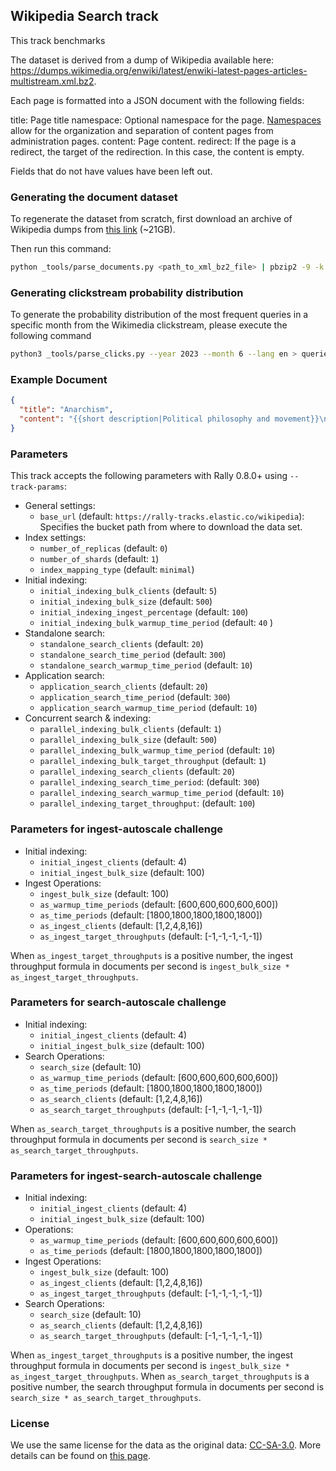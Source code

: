 ## Wikipedia Search track

This track benchmarks

The dataset is derived from a dump of Wikipedia available here:
https://dumps.wikimedia.org/enwiki/latest/enwiki-latest-pages-articles-multistream.xml.bz2.

Each page is formatted into a JSON document with the following fields:

title: Page title
namespace: Optional namespace for the page. [Namespaces](https://en.wikipedia.org/wiki/Wikipedia:Namespace) allow for the organization and separation of content pages from administration pages.
content: Page content.
redirect: If the page is a redirect, the target of the redirection. In this case, the content is empty.

Fields that do not have values have been left out.

### Generating the document dataset

To regenerate the dataset from scratch, first download an archive
of Wikipedia dumps from [this link](https://dumps.wikimedia.org/enwiki/latest/enwiki-latest-pages-articles-multistream.xml.bz2) (~21GB).

Then run this command:

```bash
python _tools/parse_documents.py <path_to_xml_bz2_file> | pbzip2 -9 -k -m2000 > pages.json.bz2
```

### Generating clickstream probability distribution

To generate the probability distribution of the most frequent queries in a specific month from the Wikimedia clickstream, please execute the following command

```bash
python3 _tools/parse_clicks.py --year 2023 --month 6 --lang en > queries.csv
```

### Example Document

```json
{
  "title": "Anarchism",
  "content": "{{short description|Political philosophy and movement}}\n{{other uses}}\n{{redirect2|Anarchist|Anarchists|other uses|Anarchist (disambiguation)}}\n{{distinguish|Anarchy}}\n{{good article}}\n{{pp-semi-indef}}\n{{use British English|date=August 2021}}\n{{use dmy dates|date=August 2021}}\n{{Use shortened footnotes|date=May 2023}}\n{{anarchism sidebar}}\n{{basic forms of government}}\n\n'''Anarchism''' is a [[political philosophy]] and [[Political movement|movement]] that is skeptical of all justifications for [[authority]] and seeks to abolish the [[institutions]] it claims maintain unnecessary [[coercion]] and [[Social hierarchy|hierarchy]], typically including [[government]]s,<ref name=\":0\">{{Cite book |title=The Desk Encyclopedia of World History |publisher=[[Oxford University Press]] |year=2006 |isbn=978-0-7394-7809-7 |editor-last=Wright |editor-first=Edmund |location=New York |pages=20\u201321}}</ref> [[State (polity)|nation states]],{{sfn|Suissa|2019b|ps=: \"...as many anarchists have stressed, it is not government as such that they find objectionable, but the hierarchical forms of government associated with the nation state.\"}} [[law]] and [[law enforcement]],<ref name=\":0\" /> and [[capitalism]]. Anarchism advocates for the replacement of the state with [[Stateless society|stateless societies]] or other forms of [[Free association (communism and anarchism)|free associations]]. As a historically [[left-wing]] movement, this reading of anarchism is placed on the [[Far-left politics|farthest left]] of the [[political spectrum]], usually described as the [[libertarian]] wing of the [[socialist movement]] ([ ..."
}
```

### Parameters

This track accepts the following parameters with Rally 0.8.0+ using `--track-params`:
- General settings:
  - `base_url` (default: `https://rally-tracks.elastic.co/wikipedia`): Specifies the bucket path from where to download the data set.
- Index settings:
  - `number_of_replicas` (default: `0`)
  - `number_of_shards` (default: `1`)
  - `index_mapping_type` (default: `minimal`)
- Initial indexing:
  - `initial_indexing_bulk_clients` (default: `5`)
  - `initial_indexing_bulk_size` (default: `500`)
  - `initial_indexing_ingest_percentage` (default: `100`)
  - `initial_indexing_bulk_warmup_time_period` (default: `40` )
- Standalone search:
  - `standalone_search_clients` (default: `20`)
  - `standalone_search_time_period` (default: `300`)
  - `standalone_search_warmup_time_period` (default: `10`)
- Application search:
  - `application_search_clients` (default: `20`)
  - `application_search_time_period` (default: `300`)
  - `application_search_warmup_time_period` (default: `10`)
- Concurrent search & indexing:
  - `parallel_indexing_bulk_clients` (default: `1`)
  - `parallel_indexing_bulk_size` (default: `500`)
  - `parallel_indexing_bulk_warmup_time_period` (default: `10`)
  - `parallel_indexing_bulk_target_throughput` (default: `1`)
  - `parallel_indexing_search_clients` (default: `20`)
  - `parallel_indexing_search_time_period`: (default: `300`)
  - `parallel_indexing_search_warmup_time_period` (default: `10`)
  - `parallel_indexing_target_throughput`: (default: `100`)

### Parameters for ingest-autoscale challenge

- Initial indexing:
  - `initial_ingest_clients` (default: 4)
  - `initial_ingest_bulk_size` (default: 100)
- Ingest Operations:
  - `ingest_bulk_size` (default: 100)
  - `as_warmup_time_periods` (default: [600,600,600,600,600])
  - `as_time_periods` (default: [1800,1800,1800,1800,1800])
  - `as_ingest_clients` (default: [1,2,4,8,16])
  - `as_ingest_target_throughputs` (default: [-1,-1,-1,-1,-1])

When `as_ingest_target_throughputs` is a positive number, the ingest throughput formula in documents per second is `ingest_bulk_size * as_ingest_target_throughputs`.

### Parameters for search-autoscale challenge

- Initial indexing:
  - `initial_ingest_clients` (default: 4)
  - `initial_ingest_bulk_size` (default: 100)
- Search Operations:
  - `search_size` (default: 10)
  - `as_warmup_time_periods` (default: [600,600,600,600,600])
  - `as_time_periods` (default: [1800,1800,1800,1800,1800])
  - `as_search_clients` (default: [1,2,4,8,16])
  - `as_search_target_throughputs` (default: [-1,-1,-1,-1,-1])

When `as_search_target_throughputs` is a positive number, the search throughput formula in documents per second is `search_size * as_search_target_throughputs`.

### Parameters for ingest-search-autoscale challenge

- Initial indexing:
  - `initial_ingest_clients` (default: 4)
  - `initial_ingest_bulk_size` (default: 100)
- Operations:
  - `as_warmup_time_periods` (default: [600,600,600,600,600])
  - `as_time_periods` (default: [1800,1800,1800,1800,1800])
- Ingest Operations:
  - `ingest_bulk_size` (default: 100)
  - `as_ingest_clients` (default: [1,2,4,8,16])
  - `as_ingest_target_throughputs` (default: [-1,-1,-1,-1,-1])
- Search Operations:
  - `search_size` (default: 10)
  - `as_search_clients` (default: [1,2,4,8,16])
  - `as_search_target_throughputs` (default: [-1,-1,-1,-1,-1])

When `as_ingest_target_throughputs` is a positive number, the ingest throughput formula in documents per second is `ingest_bulk_size * as_ingest_target_throughputs`.
When `as_search_target_throughputs` is a positive number, the search throughput formula in documents per second is `search_size * as_search_target_throughputs`.

### License

We use the same license for the data as the original data: [CC-SA-3.0](http://creativecommons.org/licenses/by-sa/3.0/).
More details can be found on [this page](https://en.wikipedia.org/wiki/Wikipedia:Copyrights).
